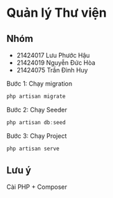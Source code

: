 # Quản lý Thư viện

## Nhóm

-   21424017 Lưu Phước Hậu
-   21424019 Nguyễn Đức Hòa
-   21424075 Trần Đình Huy

Bước 1: Chạy migration

```javascript
php artisan migrate
```

Bước 2: Chạy Seeder

```javascript
php artisan db:seed
```

Bước 3: Chạy Project

```javascript
php artisan serve
```

## Lưu ý

Cài PHP + Composer
